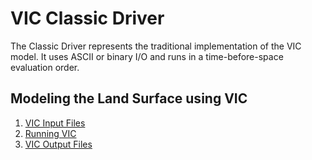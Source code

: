 # VIC Classic Driver

The Classic Driver represents the traditional implementation of the VIC model.  It uses ASCII or binary I/O and runs in a time-before-space evaluation order.  

## Modeling the Land Surface using VIC
1.  [VIC Input Files](Inputs.md)
1.  [Running VIC](RunVIC.md)
1.  [VIC Output Files](Outputs.md)
